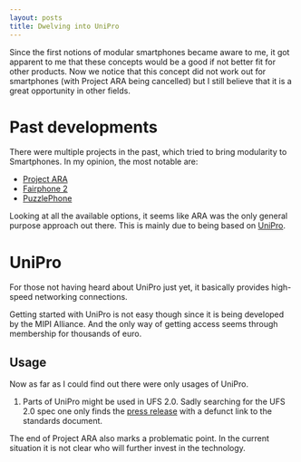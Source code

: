 ```yaml
---
layout: posts
title: Dwelving into UniPro
---
```


Since the first notions of modular smartphones became aware to me, it got apparent to me that these concepts would be a good if not better fit for other products.
Now we notice that this concept did not work out for smartphones (with Project ARA being cancelled) but I still believe that it is a great opportunity in other fields.

# Past developments

There were multiple projects in the past, which tried to bring modularity to Smartphones. In my opinion, the most notable are:
- [Project ARA](https://atap.google.com/ara/)
- [Fairphone 2](https://shop.fairphone.com/en/)
- [PuzzlePhone](http://www.puzzlephone.com/)

Looking at all the available options, it seems like ARA was the only general purpose approach out there. This is mainly due to being based on [UniPro](https://en.wikipedia.org/wiki/UniPro).

# UniPro

For those not having heard about UniPro just yet, it basically provides high-speed networking connections.

Getting started with UniPro is not easy though since it is being developed by the MIPI Alliance. And the only way of getting access seems through membership for thousands of euro.

## Usage

Now as far as I could find out there were only usages of UniPro.
1. Parts of UniPro might be used in UFS 2.0. Sadly searching for the UFS 2.0 spec one only finds the [press release]( https://www.jedec.org/news/pressreleases/jedec-publishes-universal-flash-storage-ufs-standard-v20) with a defunct link to the standards document. 

The end of Project ARA also marks a problematic point. In the current situation it is not clear who will further invest in the technology. 
